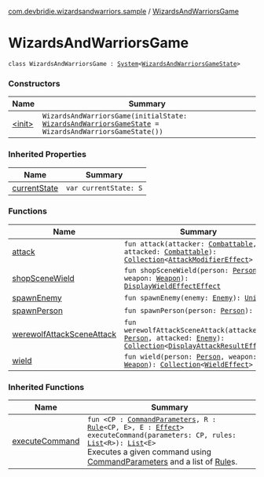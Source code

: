 [com.devbridie.wizardsandwarriors.sample](../index.md) / [WizardsAndWarriorsGame](.)

# WizardsAndWarriorsGame

`class WizardsAndWarriorsGame : `[`System`](../../com.devbridie.wizardsandwarriors.framework/-system/index.md)`<`[`WizardsAndWarriorsGameState`](../-wizards-and-warriors-game-state/index.md)`>`

### Constructors

| Name | Summary |
|---|---|
| [&lt;init&gt;](-init-.md) | `WizardsAndWarriorsGame(initialState: `[`WizardsAndWarriorsGameState`](../-wizards-and-warriors-game-state/index.md)` = WizardsAndWarriorsGameState())` |

### Inherited Properties

| Name | Summary |
|---|---|
| [currentState](../../com.devbridie.wizardsandwarriors.framework/-system/current-state.md) | `var currentState: S` |

### Functions

| Name | Summary |
|---|---|
| [attack](attack.md) | `fun attack(attacker: `[`Combattable`](../../com.devbridie.wizardsandwarriors.sample.models/-combattable.md)`, attacked: `[`Combattable`](../../com.devbridie.wizardsandwarriors.sample.models/-combattable.md)`): `[`Collection`](https://kotlinlang.org/api/latest/jvm/stdlib/kotlin.collections/-collection/index.html)`<`[`AttackModifierEffect`](../../com.devbridie.wizardsandwarriors.sample.attack/-attack-modifier-effect.md)`>` |
| [shopSceneWield](shop-scene-wield.md) | `fun shopSceneWield(person: `[`Person`](../../com.devbridie.wizardsandwarriors.sample.models/-person/index.md)`, weapon: `[`Weapon`](../../com.devbridie.wizardsandwarriors.sample.models/-weapon/index.md)`): `[`DisplayWieldEffectEffect`](../../com.devbridie.wizardsandwarriors.sample.demo/-display-wield-effect-effect/index.md) |
| [spawnEnemy](spawn-enemy.md) | `fun spawnEnemy(enemy: `[`Enemy`](../../com.devbridie.wizardsandwarriors.sample.models/-enemy/index.md)`): `[`Unit`](https://kotlinlang.org/api/latest/jvm/stdlib/kotlin/-unit/index.html) |
| [spawnPerson](spawn-person.md) | `fun spawnPerson(person: `[`Person`](../../com.devbridie.wizardsandwarriors.sample.models/-person/index.md)`): `[`Unit`](https://kotlinlang.org/api/latest/jvm/stdlib/kotlin/-unit/index.html) |
| [werewolfAttackSceneAttack](werewolf-attack-scene-attack.md) | `fun werewolfAttackSceneAttack(attacker: `[`Person`](../../com.devbridie.wizardsandwarriors.sample.models/-person/index.md)`, attacked: `[`Enemy`](../../com.devbridie.wizardsandwarriors.sample.models/-enemy/index.md)`): `[`Collection`](https://kotlinlang.org/api/latest/jvm/stdlib/kotlin.collections/-collection/index.html)`<`[`DisplayAttackResultEffect`](../../com.devbridie.wizardsandwarriors.sample.demo/-display-attack-result-effect/index.md)`>` |
| [wield](wield.md) | `fun wield(person: `[`Person`](../../com.devbridie.wizardsandwarriors.sample.models/-person/index.md)`, weapon: `[`Weapon`](../../com.devbridie.wizardsandwarriors.sample.models/-weapon/index.md)`): `[`Collection`](https://kotlinlang.org/api/latest/jvm/stdlib/kotlin.collections/-collection/index.html)`<`[`WieldEffect`](../../com.devbridie.wizardsandwarriors.sample.wield/-wield-effect.md)`>` |

### Inherited Functions

| Name | Summary |
|---|---|
| [executeCommand](../../com.devbridie.wizardsandwarriors.framework/-system/execute-command.md) | `fun <CP : `[`CommandParameters`](../../com.devbridie.wizardsandwarriors.framework/-command-parameters/index.md)`, R : `[`Rule`](../../com.devbridie.wizardsandwarriors.framework/-rule/index.md)`<CP, E>, E : `[`Effect`](../../com.devbridie.wizardsandwarriors.framework/-effect/index.md)`> executeCommand(parameters: CP, rules: `[`List`](https://kotlinlang.org/api/latest/jvm/stdlib/kotlin.collections/-list/index.html)`<R>): `[`List`](https://kotlinlang.org/api/latest/jvm/stdlib/kotlin.collections/-list/index.html)`<E>`<br>Executes a given command using [CommandParameters](../../com.devbridie.wizardsandwarriors.framework/-command-parameters/index.md) and a list of [Rule](../../com.devbridie.wizardsandwarriors.framework/-rule/index.md)s. |
